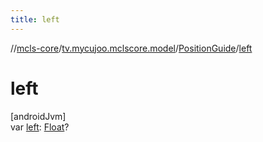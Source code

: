 ```yaml
---
title: left
---
```

//[mcls-core](../../../index.html)/[tv.mycujoo.mclscore.model](../index.html)/[PositionGuide](index.html)/[left](left.html)



# left



[androidJvm]\
var [left](left.html): [Float](https://kotlinlang.org/api/latest/jvm/stdlib/kotlin/-float/index.html)?




